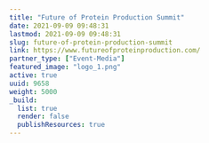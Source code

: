 ```yaml
---
title: "Future of Protein Production Summit"
date: 2021-09-09 09:48:31
lastmod: 2021-09-09 09:48:31
slug: future-of-protein-production-summit
link: https://www.futureofproteinproduction.com/
partner_type: ["Event-Media"]
featured_image: "logo_1.png"
active: true
uuid: 9658
weight: 5000
_build:
  list: true
  render: false
  publishResources: true
---
```

